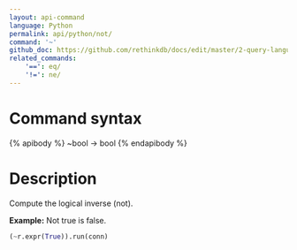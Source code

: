 ```yaml
---
layout: api-command 
language: Python
permalink: api/python/not/
command: '~'
github_doc: https://github.com/rethinkdb/docs/edit/master/2-query-language/api/python/math-and-logic/not.md
related_commands:
    '==': eq/
    '!=': ne/
---
```


# Command syntax #

{% apibody %}
~bool &rarr; bool
{% endapibody %}

# Description #
Compute the logical inverse (not).

__Example:__ Not true is false.

```py
(~r.expr(True)).run(conn)
```
